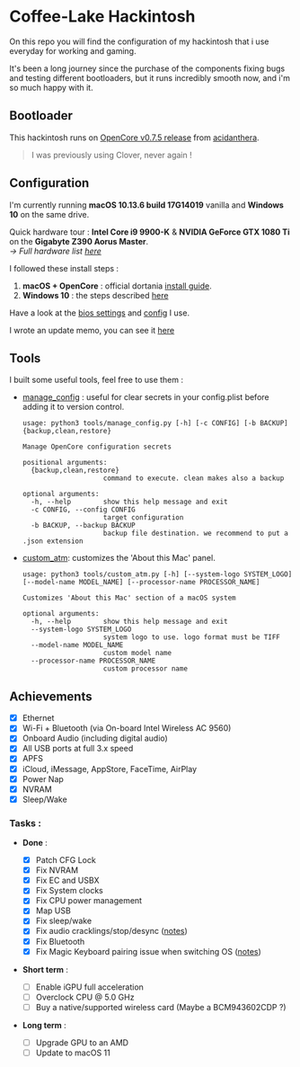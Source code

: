 # Coffee-Lake Hackintosh

On this repo you will find the configuration of my hackintosh that i use everyday for working and gaming.

It's been a long journey since the purchase of the components fixing bugs and testing different bootloaders, but it runs incredibly smooth now, and i'm so much happy with it.

## Bootloader

This hackintosh runs on [OpenCore v0.7.5 release](https://github.com/acidanthera/OpenCorePkg) from [acidanthera](https://github.com/acidanthera).

> I was previously using Clover, never again !

## Configuration

I'm currently running **macOS 10.13.6 build 17G14019** vanilla and **Windows 10** on the same drive.

Quick hardware tour : **Intel Core i9 9900-K** & **NVIDIA GeForce GTX 1080 Ti** on the **Gigabyte Z390 Aorus Master**.  
_→ Full hardware list [here](/docs/hardware.md)_

I followed these install steps :

1. **macOS + OpenCore** : official dortania [install guide](https://dortania.github.io/OpenCore-Install-Guide).
2. **Windows 10** : the steps described [here](/docs/windows_install.md)

Have a look at the [bios settings](/docs/bios_settings.md) and [config](/docs/config.md) I use.

I wrote an update memo, you can see it [here](/docs/update.md)

## Tools

I built some useful tools, feel free to use them :

- [manage_config](/tools/manage_config.py) : useful for clear secrets in your config.plist before adding it to version control.

  ```shell script
  usage: python3 tools/manage_config.py [-h] [-c CONFIG] [-b BACKUP] {backup,clean,restore}

  Manage OpenCore configuration secrets

  positional arguments:
    {backup,clean,restore}
                      command to execute. clean makes also a backup

  optional arguments:
    -h, --help        show this help message and exit
    -c CONFIG, --config CONFIG
                      target configuration
    -b BACKUP, --backup BACKUP
                      backup file destination. we recommend to put a .json extension
  ```

- [custom_atm](/tools/custom_atm.py): customizes the 'About this Mac' panel.

  ```shell script
  usage: python3 tools/custom_atm.py [-h] [--system-logo SYSTEM_LOGO] [--model-name MODEL_NAME] [--processor-name PROCESSOR_NAME]

  Customizes 'About this Mac' section of a macOS system

  optional arguments:
    -h, --help        show this help message and exit
    --system-logo SYSTEM_LOGO
                      system logo to use. logo format must be TIFF
    --model-name MODEL_NAME
                      custom model name
    --processor-name PROCESSOR_NAME
                      custom processor name
  ```

## Achievements

- [x] Ethernet
- [x] Wi-Fi + Bluetooth (via On-board Intel Wireless AC 9560)
- [x] Onboard Audio (including digital audio)
- [x] All USB ports at full 3.x speed
- [x] APFS
- [x] iCloud, iMessage, AppStore, FaceTime, AirPlay
- [x] Power Nap
- [x] NVRAM
- [x] Sleep/Wake

### Tasks :

- **Done** :

  - [x] Patch CFG Lock
  - [x] Fix NVRAM
  - [x] Fix EC and USBX
  - [x] Fix System clocks
  - [x] Fix CPU power management
  - [x] Map USB
  - [x] Fix sleep/wake
  - [x] Fix audio cracklings/stop/desync ([notes](/docs/issues.md))
  - [x] Fix Bluetooth
  - [x] Fix Magic Keyboard pairing issue when switching OS ([notes](/docs/issues.md))

- **Short term** :

  - [ ] Enable iGPU full acceleration
  - [ ] Overclock CPU @ 5.0 GHz
  - [ ] Buy a native/supported wireless card (Maybe a BCM943602CDP ?)

- **Long term** :

  - [ ] Upgrade GPU to an AMD
  - [ ] Update to macOS 11
